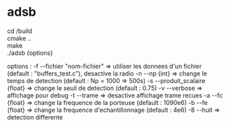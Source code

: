 # adsb

cd /build   
cmake ..    
make    
./adsb {options}    

options : -f --fichier "nom-fichier"          => utiliser les donnees d'un fichier (default : "buffers_test.c"), desactive la radio
          -n --np {int}                       => change le temps de detection (default : Np = 1000 => 500s)
          -s --produit_scalaire {float}       => change le seuil de detection (default : 0.75)
          -v --verbose                        => affichage pour debug
          -t --trame                          => desactive affichage trame recues
          -a --fc {float}                     => change la frequence de la porteuse (default : 1090e6)
          -b --fe {float}                     => change la frequence d'echantillonnage (default : 4e6)
          -8 --huit                           => detection differente